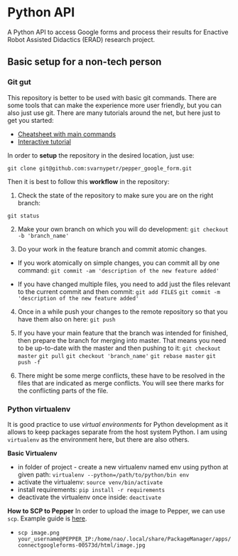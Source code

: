 # Python API

A Python API to access Google forms
and process their results for Enactive Robot Assisted Didactics (ERAD) research project.

## Basic setup for a non-tech person

### Git gut
This repository is better to be used with basic git commands. There are some tools that can make the experience more user friendly, but you can also just use git. There are many tutorials around the net, but here just to get you started:
* [Cheatsheet with main commands](https://devhints.io/git-branch)
* [Interactive tutorial](https://learngitbranching.js.org/)

In order to **setup** the repository in the desired location, just use:
```
git clone git@github.com:svarnypetr/pepper_google_form.git
```

Then it is best to follow this **workflow** in the repository:
1. Check the state of the repository to make sure you are on the right branch:

`git status`

2. Make your own branch on which you will do development:
`git checkout -b 'branch_name'`

3. Do your work in the feature branch and commit atomic changes.

  * If you work atomically on simple changes, you can commit all by one command:
  `git commit -am 'description of the new feature added'`

  * If you have changed multiple files, you need to add just the files relevant to the current commit and then commit:
  `git add FILES`
  `git commit -m 'description of the new feature added'`
  
4. Once in a while push your changes to the remote repository so that you have them also on here:
`git push`

5. If you have your main feature that the branch was intended for finished, then prepare the branch for merging into master. That means you need to be up-to-date with the master and then pushing to it:
`git checkout master`
`git pull`
`git checkout 'branch_name'`
`git rebase master`
`git push -f`

6. There might be some merge conflicts, these have to be resolved in the files that are indicated as merge conflicts.
 You will see there marks for the conflicting parts of the file.

### Python virtualenv
It is good practice to use *virtual environments* for Python development as it allows to keep packages separate from the host system Python. 
I am using `virtualenv` as the environment here, but there are also others.

**Basic Virtualenv**
* in folder of project - create a new virtualenv named env using python 
at given path: `virtualenv --python=/path/to/python/bin env`
* activate the virtualenv: `source venv/bin/activate`
* install requirements: `pip install -r requirements`
* deactivate the virtualenv once inside: `deactivate`

**How to SCP to Pepper**
In order to upload the image to Pepper, we can use `scp`. Example guide is [here](http://www.hypexr.org/linux_scp_help.php).
* `scp image.png your_username@PEPPER_IP:/home/nao/.local/share/PackageManager/apps/connectgoogleforms-00573d/html/image.jpg`

